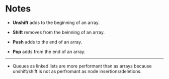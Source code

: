 # Notes

- **Unshift** adds to the beginning of an array.
- **Shift** removes from the beinning of an array.

- **Push** adds to the end of an array.
- **Pop** adds from the end of an array.

---

- Queues as linked lists are more performant than as arrays because unshift/shift is not as perfromant as node insertions/deletions.
